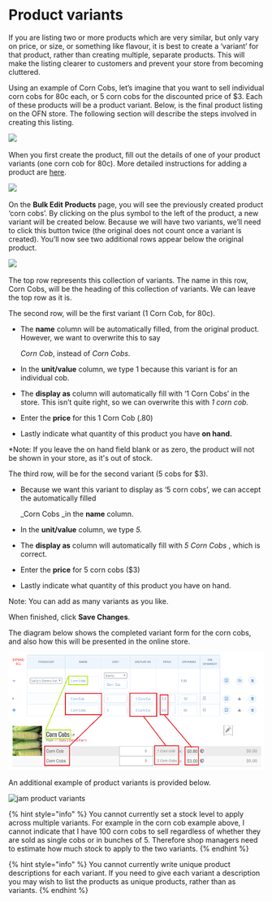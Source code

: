 # Product variants

If you are listing two or more products which are very similar, but only vary on price, or size, or something like flavour, it is best to create a ‘variant’ for that product, rather than creating multiple, separate products. This will make the listing clearer to customers and prevent your store from becoming cluttered.

Using an example of Corn Cobs, let’s imagine that you want to sell individual corn cobs for 80c each, or 5 corn cobs for the discounted price of $3. Each of these products will be a product variant. Below, is the final product listing on the OFN store. The following section will describe the steps involved in creating this listing.

![](https://openfoodnetwork.org/wp-content/uploads/2015/05/CornCob-Variants.png)

When you first create the product, fill out the details of one of your product variants \(one corn cob for 80c\). More detailed instructions for adding a product are [here](../../basic-features/products.md).

![](https://openfoodnetwork.org/wp-content/uploads/2015/05/Corn-cobs.png)

On the **Bulk Edit Products** page, you will see the previously created product ‘corn cobs’. By clicking on the plus symbol to the left of the product, a new variant will be created below. Because we will have two variants, we’ll need to click this button twice \(the original does not count once a variant is created\). You’ll now see two additional rows appear below the original product.

![](https://openfoodnetwork.org/wp-content/uploads/2015/05/Add-variant.png)

The top row represents this collection of variants. The name in this row, Corn Cobs, will be the heading of this collection of variants. We can leave the top row as it is.

The second row, will be the first variant \(1 Corn Cob, for 80c\).

* The **name** column will be automatically filled, from the original product. However, we want to overwrite this to say

  _Corn Cob_, instead of _Corn Cobs._

* In the **unit/value** column, we type 1 because this variant is for an individual cob.
* The **display as** column will automatically fill with ‘1 Corn Cobs’ in the store. This isn’t quite right, so we can overwrite this with _1 corn cob._
* Enter the **price** for this 1 Corn Cob \(.80\)
* Lastly indicate what quantity of this product you have **on hand.**

\*Note: If you leave the on hand field blank or as zero, the product will not be shown in your store, as it's out of stock.

The third row, will be for the second variant \(5 cobs for $3\).

* Because we want this variant to display as ‘5 corn cobs’, we can accept the automatically filled

  \_Corn Cobs \_in the **name** column.

* In the **unit/value** column, we type _5._
* The **display as** column will automatically fill with _5 Corn Cobs_ , which is correct.
* Enter the **price** for 5 corn cobs \($3\)
* Lastly indicate what quantity of this product you have on hand.

Note: You can add as many variants as you like.

When finished, click **Save Changes**.

The diagram below shows the completed variant form for the corn cobs, and also how this will be presented in the online store.

![](../../.gitbook/assets/corn-cobs.png)

An additional example of product variants is provided below.

![jam product variants](https://openfoodnetwork.org/wp-content/uploads/2015/05/JamVariants.png)

{% hint style="info" %}
You cannot currently set a stock level to apply across multiple variants. For example in the corn cob example above, I cannot indicate that I have 100 corn cobs to sell regardless of whether they are sold as single cobs or in bunches of 5. Therefore shop managers need to estimate how much stock to apply to the two variants.
{% endhint %}

{% hint style="info" %}
 You cannot currently write unique product descriptions for each variant. If you need to give each variant a description you may wish to list the products as unique products, rather than as variants.
{% endhint %}

